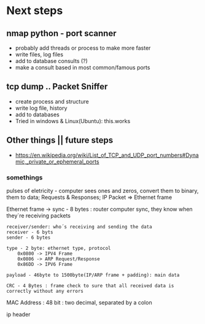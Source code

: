 # Next steps
## nmap python - port scanner
- probably add threads or process to make more faster
- write files, log files
- add to database consults (?)
- make a consult based in most common/famous ports

## tcp dump .. Packet Sniffer
- create process and  structure
- write log file, history
- add to databases
- Tried in windows & Linux(Ubuntu): this.works

## Other things || future steps
- https://en.wikipedia.org/wiki/List_of_TCP_and_UDP_port_numbers#Dynamic,_private_or_ephemeral_ports



### somethings
pulses of eletricity - computer sees ones and zeros, convert them to binary, them to data; Requests & Responses;
IP Packet => Ethernet frame

Ethernet frame -> 
    sync - 8 bytes : router computer sync, they know when they´re receiving packets

    receiver/sender: who´s receiving and sending the data
    receiver - 6 byts
    sender - 6 bytes

    type - 2 byte: ethernet type, protocol
        0x0800 -> IPV4 Frame
        0x0806 -> ARP Request/Response
        0x86DD -> IPV6 Frame
    
    payload - 46byte to 1500byte(IP/ARP frame + padding): main data

    CRC - 4 Bytes : frame check to sure that all received data is correctly without any errors

MAC Address : 48 bit : two decimal, separated by a colon

ip header
